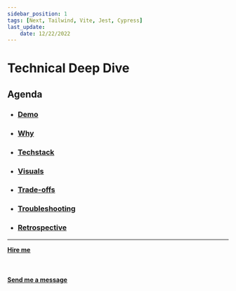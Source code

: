 ```yaml
---
sidebar_position: 1
tags: [Next, Tailwind, Vite, Jest, Cypress]
last_update: 
    date: 12/22/2022
---
```


# Technical Deep Dive

## Agenda
* ### [Demo](/docs/projects/1:%20Web%20Development/Directsystems.io/demo)
* ### [Why](/docs/projects/1:%20Web%20Development/Directsystems.io/why)
* ###  [Techstack](/docs/projects/1:%20Web%20Development/Directsystems.io/Techstack)
* ###  [Visuals](/docs/projects/1:%20Web%20Development/Directsystems.io/visuals)
* ###  [Trade-offs](/docs/projects/1:%20Web%20Development/Directsystems.io/tradeoffs)
* ###  [Troubleshooting](/docs/projects/1:%20Web%20Development/Directsystems.io/troubleshooting)
* ###  [Retrospective](/docs/projects/1:%20Web%20Development/Directsystems.io/retrospective)


<hr></hr>

<a href="https://calendly.com/mattherzog/business-chat" target="_blank"><b><u>Hire me</u></b></a>
<br></br>
<br></br>
<a href="mailto:matt@mattherzog.me" target="_blank"><b><u>Send me a message</u></b></a>
